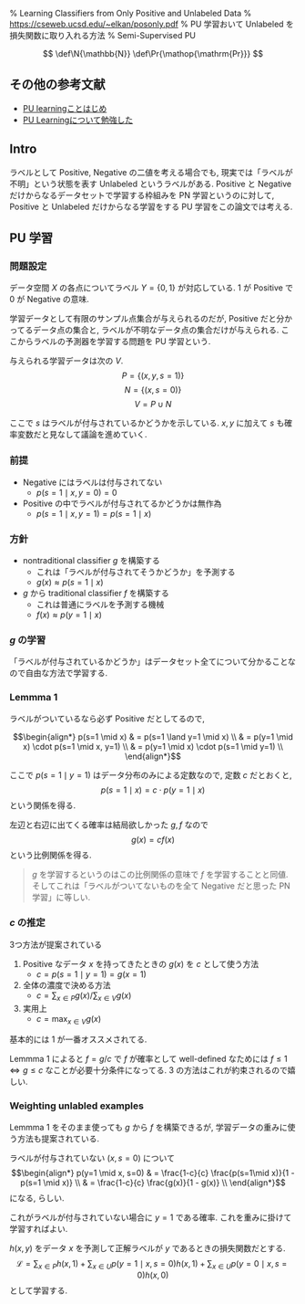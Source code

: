 % Learning Classifiers from Only Positive and Unlabeled Data
% https://cseweb.ucsd.edu/~elkan/posonly.pdf
% PU 学習おいて Unlabeled を損失関数に取り入れる方法
% Semi-Supervised PU

$$
\def\N{\mathbb{N}}
\def\Pr{\mathop{\mathrm{Pr}}}
$$

## その他の参考文献

- [PU learningことはじめ](https://mamo3gr.hatenablog.com/entry/2020/11/29/123147)
- [PU Learningについて勉強した](https://www.jonki.net/entry/2020/02/22/185542)

## Intro

ラベルとして Positive, Negative の二値を考える場合でも, 現実では「ラベルが不明」という状態を表す Unlabeled というラベルがある.
Positive と Negative だけからなるデータセットで学習する枠組みを PN 学習というのに対して, Positive と Unlabeled だけからなる学習をする PU 学習をこの論文では考える.

## PU 学習

### 問題設定

データ空間 $X$ の各点についてラベル $Y = \{ 0, 1 \}$ が対応している. $1$ が Positive で $0$ が Negative の意味.

学習データとして有限のサンプル点集合が与えられるのだが,
Positive だと分かってるデータ点の集合と,
ラベルが不明なデータ点の集合だけが与えられる.
ここからラベルの予測器を学習する問題を PU 学習という.

与えられる学習データは次の $V$.
$$P = \{ (x,y,s=1) \}$$
$$N = \{ (x,s=0) \}$$
$$V = P \cup N$$

ここで $s$ はラベルが付与されているかどうかを示している.
$x,y$ に加えて $s$ も確率変数だと見なして議論を進めていく.

### 前提

- Negative にはラベルは付与されてない
    - $p(s=1 \mid x, y=0) = 0$
- Positive の中でラベルが付与されてるかどうかは無作為
    - $p(s=1 \mid x, y=1) = p(s=1 \mid x)$

### 方針

- nontraditional classifier $g$ を構築する
    - これは「ラベルが付与されてそうかどうか」を予測する
    - $g(x) \approx p(s=1 \mid x)$
- $g$ から traditional classifier $f$ を構築する
    - これは普通にラベルを予測する機械
    - $f(x) \approx p(y=1 \mid x)$

### $g$ の学習

「ラベルが付与されているかどうか」はデータセット全てについて分かることなので自由な方法で学習する.

### Lemmma 1

ラベルがついているなら必ず Positive だとしてるので,

$$\begin{align*}
p(s=1 \mid x)
& = p(s=1 \land y=1 \mid x) \\
& = p(y=1 \mid x) \cdot p(s=1 \mid x, y=1) \\
& = p(y=1 \mid x) \cdot p(s=1 \mid y=1) \\
\end{align*}$$

ここで $p(s=1 \mid y=1)$ はデータ分布のみによる定数なので, 定数 $c$ だとおくと,
$$p(s=1 \mid x) = c \cdot p(y=1 \mid x)$$
という関係を得る.

左辺と右辺に出てくる確率は結局欲しかった $g,f$ なので
$$g(x) = c f(x)$$
という比例関係を得る.

> $g$ を学習するというのはこの比例関係の意味で $f$ を学習することと同値.
> そしてこれは「ラベルがついてないものを全て Negative だと思った PN 学習」に等しい.

### $c$ の推定

3つ方法が提案されている

1. Positive なデータ $x$ を持ってきたときの $g(x)$ を $c$ として使う方法
    - $c = p(s=1 \mid y=1) = g(x=1)$
2. 全体の濃度で決める方法
    - $c = \sum_{x \in P} g(x) / \sum_{x \in V} g(x)$
3. 実用上
    - $c = \max_{x \in V} g(x)$

基本的には 1 が一番オススメされてる.

Lemmma 1 によると $f = g/c$ で $f$ が確率として well-defined なためには
$f \leq 1 \iff g \leq c$
なことが必要十分条件になってる.
3 の方法はこれが約束されるので嬉しい.

### Weighting unlabled examples

Lemmma 1 をそのまま使っても $g$ から $f$ を構築できるが,
学習データの重みに使う方法も提案されている.

ラベルが付与されていない $(x, s=0)$ について
$$\begin{align*}
p(y=1 \mid x, s=0)
& = \frac{1-c}{c} \frac{p(s=1\mid x)}{1 - p(s=1 \mid x)} \\
& = \frac{1-c}{c} \frac{g(x)}{1 - g(x)} \\
\end{align*}$$
になる, らしい.

これがラベルが付与されていない場合に $y=1$ である確率.
これを重みに掛けて学習すればよい.

$h(x,y)$ をデータ $x$ を予測して正解ラベルが $y$ であるときの損失関数だとする.
$$\mathcal{L} = \sum_{x \in P} h(x,1) + \sum_{x \in U} p(y=1 \mid x, s=0) h(x,1) + \sum_{x \in U} p(y=0 \mid x,s=0) h(x,0)$$
として学習する.
